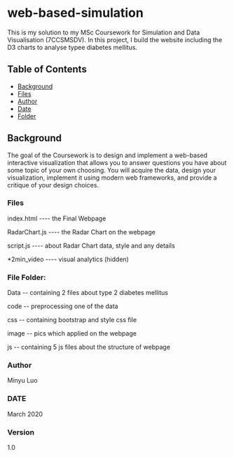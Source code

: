 
# web-based-simulation

This is my solution to my MSc Coursework for Simulation and Data Visualisation (7CCSMSDV). In this project, I build the website including the D3 charts to analyse typee diabetes mellitus.


## Table of Contents

- [Background](#background)
- [Files](#files)
- [Author](#author)
- [Date](#date)
- [Folder](#folder)


## Background

The goal of the Coursework is to design and implement a web-based interactive visualization that allows you to answer questions you have about some topic of your own choosing. You will acquire the data, design your visualization, implement it using modern web frameworks, and provide a critique of your design choices.


### Files

index.html ---- the Final Webpage 

RadarChart.js ---- the Radar Chart on the webpage 

script.js ---- about Radar Chart data, style and any details

*2min_video ---- visual analytics (hidden)

### File Folder:

Data -- containing 2 files about type 2 diabetes mellitus

code -- preprocessing one of the data 

css -- containing bootstrap and style css file

image -- pics which applied on the webpage

js -- containing 5 js files about the structure of webpage


### Author

Minyu Luo

### DATE

March 2020

### Version

1.0

